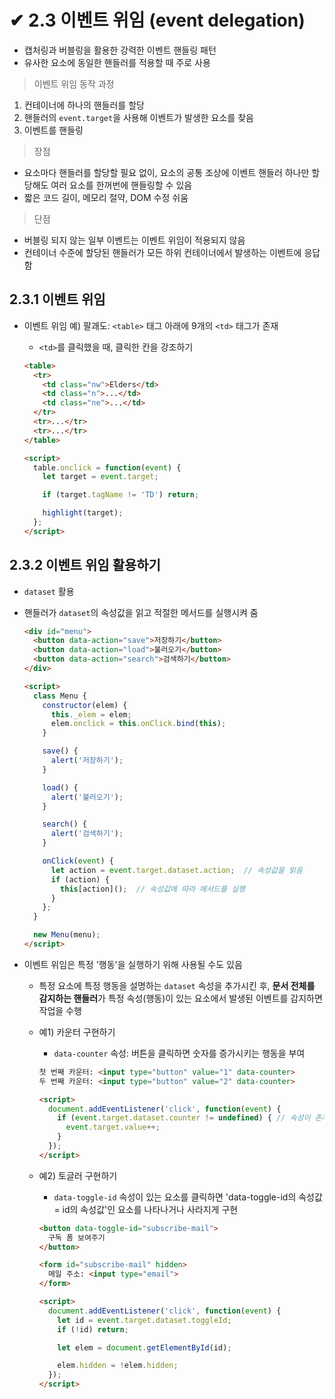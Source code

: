 # ✔ 2.3 이벤트 위임 (event delegation)

- 캡처링과 버블링을 활용한 강력한 이벤트 핸들링 패턴
- 유사한 요소에 동일한 핸들러를 적용할 때 주로 사용

> 이벤트 위임 동작 과정

1. 컨테이너에 하나의 핸들러를 할당
2. 핸들러의 `event.target`을 사용해 이벤트가 발생한 요소를 찾음
3. 이벤트를 핸들링

> 장점

- 요소마다 핸들러를 할당할 필요 없이, 요소의 공통 조상에 이벤트 핸들러 하나만 할당해도 여러 요소를 한꺼번에 핸들링할 수 있음
- 짧은 코드 길이, 메모리 절약, DOM 수정 쉬움

> 단점

- 버블링 되지 않는 일부 이벤트는 이벤트 위임이 적용되지 않음
- 컨테이너 수준에 할당된 핸들러가 모든 하위 컨테이너에서 발생하는 이벤트에 응답함


## 2.3.1 이벤트 위임

- 이벤트 위임 예) 팔괘도: `<table>` 태그 아래에 9개의 `<td>` 태그가 존재
  - `<td>`를 클릭했을 때, 클릭한 칸을 강조하기

  ```html
  <table>
    <tr>
      <td class="nw">Elders</td>
      <td class="n">...</td>
      <td class="ne">...</td>
    </tr>
    <tr>...</tr>
    <tr>...</tr>
  </table>

  <script>
    table.onclick = function(event) {
      let target = event.target; 

      if (target.tagName != 'TD') return; 

      highlight(target); 
    };
  </script>
  ```


## 2.3.2 이벤트 위임 활용하기

- `dataset` 활용

- 핸들러가 `dataset`의 속성값을 읽고 적절한 메서드를 실행시켜 줌

  ```html
  <div id="menu">
    <button data-action="save">저장하기</button>
    <button data-action="load">불러오기</button>
    <button data-action="search">검색하기</button>
  </div>

  <script>
    class Menu {
      constructor(elem) {
        this._elem = elem;
        elem.onclick = this.onClick.bind(this);
      }

      save() {
        alert('저장하기');
      }

      load() {
        alert('불러오기');
      }

      search() {
        alert('검색하기');
      }

      onClick(event) {
        let action = event.target.dataset.action;  // 속성값을 읽음
        if (action) {
          this[action]();  // 속성값에 따라 메서드를 실행
        }
      };
    }

    new Menu(menu);
  </script>
  ```

- 이벤트 위임은 특정 '행동'을 실행하기 위해 사용될 수도 있음 
  - 특정 요소에 특정 행동을 설명하는 `dataset` 속성을 추가시킨 후, **문서 전체를 감지하는 핸들러**가 특정 속성(행동)이 있는 요소에서 발생된 이벤트를 감지하면 작업을 수행

  - 예1) 카운터 구현하기
    - `data-counter` 속성: 버튼을 클릭하면 숫자를 증가시키는 행동을 부여

    ```html
    첫 번째 카운터: <input type="button" value="1" data-counter>
    두 번째 카운터: <input type="button" value="2" data-counter>

    <script>
      document.addEventListener('click', function(event) {
        if (event.target.dataset.counter != undefined) { // 속성이 존재할 경우
          event.target.value++;
        }
      });
    </script>
    ```

  - 예2) 토글러 구현하기  
    - `data-toggle-id` 속성이 있는 요소를 클릭하면 'data-toggle-id의 속성값 = id의 속성값'인 요소를 나타나거나 사라지게 구현

    ```html
    <button data-toggle-id="subscribe-mail">
      구독 폼 보여주기
    </button>

    <form id="subscribe-mail" hidden>
      메일 주소: <input type="email">
    </form>

    <script>
      document.addEventListener('click', function(event) {
        let id = event.target.dataset.toggleId;
        if (!id) return;

        let elem = document.getElementById(id);

        elem.hidden = !elem.hidden;
      });
    </script>
    ```
